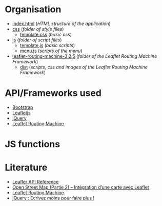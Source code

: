 # Organisation

* [index.html](index.html) (*HTML structure of the application*)
* [css](css) (*folder of style files*)
  * [template.css](css/template.css) (*basic css*)
* [js](js) (*folder of script files*)
  * [template.js](js/template.js) (*basic scripts*)
  * [menu.js](js/menu.js) (*scripts of the menu*)
* [leaflet-routing-machine-3.2.5](leaflet-routing-machine-3.2.5) (*folder of the Leaflet Routing Machine Framework*)
  * [dist](leaflet-routing-machine-3.2.5/dist) (*scripts, css and images of the Leaflet Routing Machine Framework*)

# API/Frameworks used

* [Bootstrap](http://getbootstrap.com/)
* [Leafletjs](http://leafletjs.com/)
* [jQuery](https://jquery.com/)
* [Leaflet Routing Machine](http://www.liedman.net/leaflet-routing-machine/)

# JS functions

# Literature

* [Leafler API Reference](http://leafletjs.com/reference.html)
* [Open Street Map (Partie 2) – Intégration d’une carte avec Leaflet](https://blog.netapsys.fr/open-street-map-partie-2-integration-dune-carte-avec-leaflet/)
* [Leaflet Routing Machine](http://www.liedman.net/leaflet-routing-machine/#getting-started)
* [jQuery : Ecrivez moins pour faire plus !](https://openclassrooms.com/courses/jquery-ecrivez-moins-pour-faire-plus/decouvrir-jquery)
